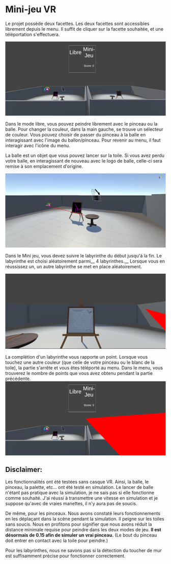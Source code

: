 # Mini-jeu VR

Le projet possède deux facettes. Les deux facettes sont accessibles librement depuis le menu. Il suffit de cliquer sur la facette souhaitée, et une téléportation s'effectuera.

![alt text](https://github.com/chenetheophile/Groupe_4_VR/blob/main/Img/Screen_menu.png)




Dans le mode libre, vous pouvez peindre librement avec le pinceau ou la balle. Pour changer la couleur, dans la main gauche, se trouve un sélecteur de couleur. Vous pouvez choisir de passer du pinceau à la balle en interagissant avec l'image du ballon/pinceau. Pour revenir au menu, il faut interagir avec l'icône du menu.

La balle est un objet que vous pouvez lancer sur la toile. Si vous avez perdu votre balle, en interagissant de nouveau avec le logo de balle, celle-ci sera remise à son emplacement d'origine. 

![alt text](https://github.com/chenetheophile/Groupe_4_VR/blob/main/Img/Screen_Libre.png)





Dans le Mini jeu, vous devez suivre le labyrinthe du début jusqu'à la fin. Le labyrinthe est choisi aléatoirement parmi__ 4 labyrinthes.__ Lorsque vous en réussissez un, un autre labyrinthe se met en place aléatoirement.

![alt text](https://github.com/chenetheophile/Groupe_4_VR/blob/main/Img/Screen_mini-jeu.png)


La complétion d'un labyrinthe vous rapporte un point. Lorsque vous touchez une autre couleur (que celle de votre pinceau ou le blanc de la toile), la partie s'arrête et vous êtes téléporté au menu. Dans le menu, vous trouverez le nombre de points que vous avez obtenu pendant la partie précédente.
![alt text](https://github.com/chenetheophile/Groupe_4_VR/blob/main/Img/Screen_menu_defait_MJ.png)




## __Disclaimer:__

Les fonctionnalités ont été testées sans casque VR. Ainsi, la balle, le pinceau, la palette, etc... ont été testé en simulation. Le lancer de balle n'étant pas pratique avec la simulation, je ne sais pas si elle fonctionne comme souhaité. J'ai réussi à transmettre une vitesse en simulation et je suppose qu'avec de vraies manettes, il n'y aura pas de soucis.

De même, pour les pinceaux. Nous avons constaté leurs fonctionnements en les déplaçant dans la scène pendant la simulation. Il peigne sur les toiles sans soucis. Nous en profitons pour signifier que nous avons réduit la distance minimale requise pour peindre dans les deux modes de jeu. __Il est désormais de 0.15 afin de simuler un vrai pinceau.__ (Le bout du pinceau doit entrer en contact avec la toile pour peindre.)

Pour les labyrinthes, nous ne savons pas si la détection du toucher de mur est suffisamment précise pour fonctionner correctement. 
